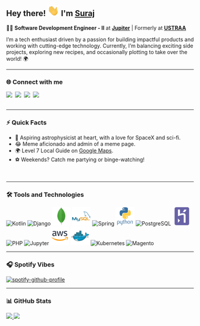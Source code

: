 Hey there! <img src="https://raw.githubusercontent.com/ABSphreak/ABSphreak/master/gifs/Hi.gif" height="30px"> I'm [Suraj](https://surajraikwar.dev/)
----------------------------------------------

👨‍💻 **Software Development Engineer - II** at **[Jupiter](https://www.jupiter.money/)** | Formerly at **[USTRAA](https://ustraa.com/)**

I’m a tech enthusiast driven by a passion for building impactful products and working with cutting-edge technology. Currently, I’m balancing exciting side projects, exploring new recipes, and occasionally plotting to take over the world! 🌍

---

### 🌐 Connect with me
<a href="https://www.linkedin.com/in/surajraikwar/">
  <img align="left" width="24px" src="https://cdn.jsdelivr.net/npm/simple-icons@v3/icons/linkedin.svg" />
</a>
<a href="https://instagram.com/suraijkwar">
  <img align="left" width="24px" src="https://cdn.jsdelivr.net/npm/simple-icons@v7/icons/instagram.svg" />
</a>
<a href="mailto:raikwar.suraj@outlook.com">
  <img align="left" width="24px" src="https://cdn.jsdelivr.net/npm/simple-icons@v7/icons/microsoftoutlook.svg" />
</a>
<a href="https://t.me/suraj_raikwar">
  <img align="left" width="24px" src="https://cdn.jsdelivr.net/npm/simple-icons@v7/icons/telegram.svg" />
</a>

<br>
<br>

---

### ⚡️ Quick Facts
- 🌌 Aspiring astrophysicist at heart, with a love for SpaceX and sci-fi.
- 😂 Meme aficionado and admin of a meme page.
- 🌍 Level 7 Local Guide on [Google Maps](https://maps.app.goo.gl/PAxxN6JZ6tkqTUkW8).
- ⚽ Weekends? Catch me partying or binge-watching!

<br>

---

### 🛠 Tools and Technologies
<p align="left">
<img src="https://cdn.jsdelivr.net/gh/devicons/devicon/icons/kotlin/kotlin-original.svg" alt="Kotlin" width="50" height="50"/>
<img src="https://cdn.jsdelivr.net/gh/devicons/devicon/icons/django/django-plain.svg" alt="Django" width="50" height="50"/>
<img src="https://raw.githubusercontent.com/devicons/devicon/master/icons/mongodb/mongodb-original.svg" alt="MongoDB" width="50" height="50"/>
<img src="https://raw.githubusercontent.com/devicons/devicon/master/icons/mysql/mysql-original-wordmark.svg" alt="MySQL" width="50" height="50"/>
<img src="https://www.vectorlogo.zone/logos/springio/springio-icon.svg" alt="Spring" width="50" height="50"/>
<img src="https://raw.githubusercontent.com/devicons/devicon/master/icons/python/python-original-wordmark.svg" alt="Python" width="50" height="50"/>
<img src="https://cdn.jsdelivr.net/gh/devicons/devicon/icons/postgresql/postgresql-original.svg" alt="PostgreSQL" width="50" height="50"/>
<img src="https://raw.githubusercontent.com/devicons/devicon/master/icons/heroku/heroku-plain.svg" alt="Heroku" width="50" height="50"/>
<img src="https://cdn.jsdelivr.net/gh/devicons/devicon/icons/php/php-original.svg" alt="PHP" width="50" height="50"/>
<img src="https://cdn.jsdelivr.net/gh/devicons/devicon/icons/jupyter/jupyter-original-wordmark.svg" alt="Jupyter" width="50" height="50"/>
<img src="https://raw.githubusercontent.com/github/explore/80688e429a7d4ef2fca1e82350fe8e3517d3494d/topics/aws/aws.png" alt="AWS" width="50" height="50"/>
<img src="https://raw.githubusercontent.com/devicons/devicon/master/icons/docker/docker-original.svg" alt="Docker" width="50" height="50"/>
<img src="https://www.vectorlogo.zone/logos/kubernetes/kubernetes-icon.svg" alt="Kubernetes" width="50" height="50"/>
<img src="https://cdn.jsdelivr.net/gh/devicons/devicon/icons/magento/magento-original.svg" alt="Magento" width="50" height="50"/>
</p>

---

### 🎧 Spotify Vibes
[![spotify-github-profile](https://spotify-github-profile.vercel.app/api/view?uid=uxtkm3b9x1cmhrcq9ii1i2ees&cover_image=true&theme=default&bar_color=53b14f&bar_color_cover=false)](https://spotify-github-profile.vercel.app/api/view?uid=uxtkm3b9x1cmhrcq9ii1i2ees&redirect=true)

---

### 📊 GitHub Stats
<p>
<a href="https://github.com/SurajRaikwar">
  <img src="https://github-readme-stats.vercel.app/api?username=SurajRaikwar&count_private=true&include_all_commits=true&show_icons=true&title_color=007bff&text_color=e7e7e7&icon_color=007bff&bg_color=171c28" />
</a>
<a href="https://github.com/SurajRaikwar">
 <img src="https://github-readme-stats.vercel.app/api/top-langs/?username=SurajRaikwar&layout=compact&title_color=007bff&text_color=e7e7e7&icon_color=007bff&bg_color=171c28" />
</a>
</p>
